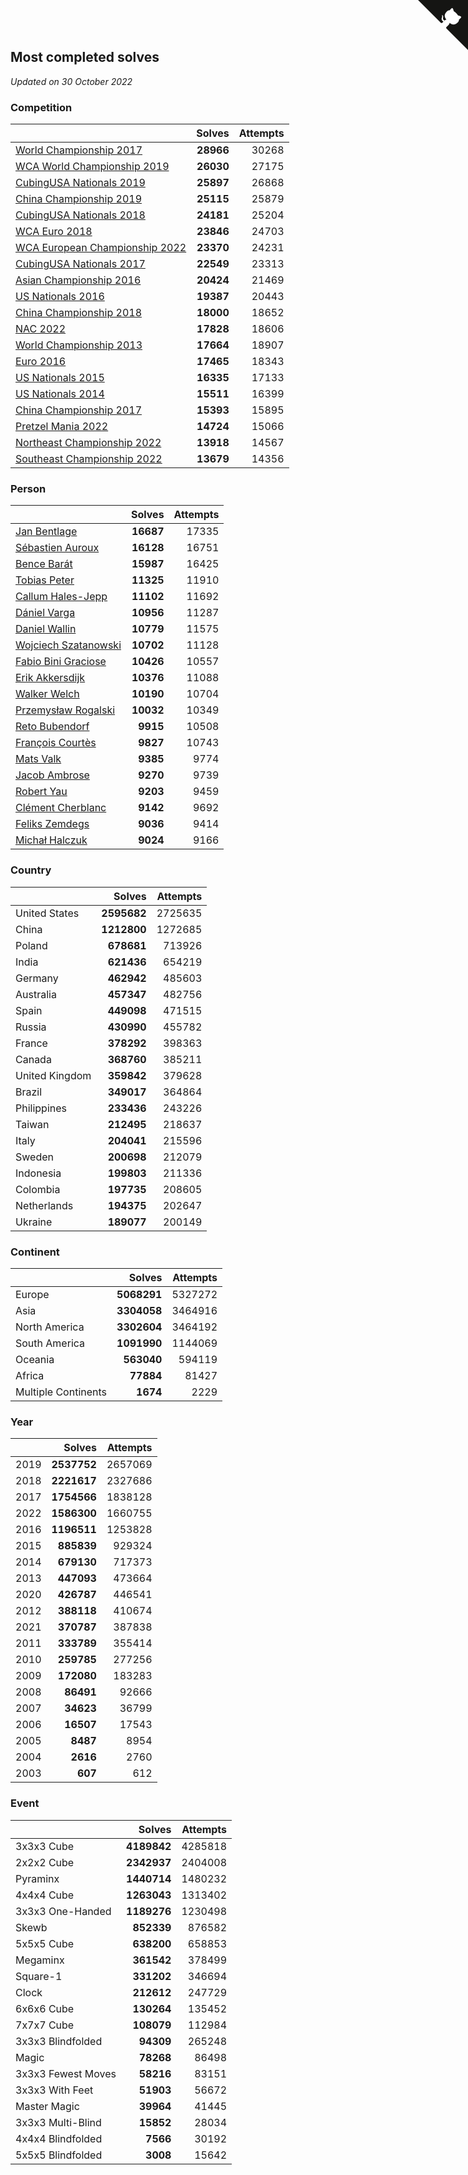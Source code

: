 ## Most completed solves

*Updated on 30 October 2022*


### Competition

|  | Solves | Attempts |
| :--- | ---: | ---: |
| [World Championship 2017](https://www.worldcubeassociation.org/competitions/WC2017) | **28966** | 30268 |
| [WCA World Championship 2019](https://www.worldcubeassociation.org/competitions/WC2019) | **26030** | 27175 |
| [CubingUSA Nationals 2019](https://www.worldcubeassociation.org/competitions/CubingUSANationals2019) | **25897** | 26868 |
| [China Championship 2019](https://www.worldcubeassociation.org/competitions/ChinaChampionship2019) | **25115** | 25879 |
| [CubingUSA Nationals 2018](https://www.worldcubeassociation.org/competitions/CubingUSANationals2018) | **24181** | 25204 |
| [WCA Euro 2018](https://www.worldcubeassociation.org/competitions/Euro2018) | **23846** | 24703 |
| [WCA European Championship 2022](https://www.worldcubeassociation.org/competitions/Euro2022) | **23370** | 24231 |
| [CubingUSA Nationals 2017](https://www.worldcubeassociation.org/competitions/CubingUSANationals2017) | **22549** | 23313 |
| [Asian Championship 2016](https://www.worldcubeassociation.org/competitions/AsianChampionship2016) | **20424** | 21469 |
| [US Nationals 2016](https://www.worldcubeassociation.org/competitions/USNationals2016) | **19387** | 20443 |
| [China Championship 2018](https://www.worldcubeassociation.org/competitions/ChinaChampionship2018) | **18000** | 18652 |
| [NAC 2022](https://www.worldcubeassociation.org/competitions/NAC2022) | **17828** | 18606 |
| [World Championship 2013](https://www.worldcubeassociation.org/competitions/WC2013) | **17664** | 18907 |
| [Euro 2016](https://www.worldcubeassociation.org/competitions/Euro2016) | **17465** | 18343 |
| [US Nationals 2015](https://www.worldcubeassociation.org/competitions/USNationals2015) | **16335** | 17133 |
| [US Nationals 2014](https://www.worldcubeassociation.org/competitions/USNationals2014) | **15511** | 16399 |
| [China Championship 2017](https://www.worldcubeassociation.org/competitions/ChinaChampionship2017) | **15393** | 15895 |
| [Pretzel Mania 2022](https://www.worldcubeassociation.org/competitions/PretzelMania2022) | **14724** | 15066 |
| [Northeast Championship 2022](https://www.worldcubeassociation.org/competitions/NortheastChampionship2022) | **13918** | 14567 |
| [Southeast Championship 2022](https://www.worldcubeassociation.org/competitions/SoutheastChampionship2022) | **13679** | 14356 |

### Person

|  | Solves | Attempts |
| :--- | ---: | ---: |
| [Jan Bentlage](https://www.worldcubeassociation.org/persons/2010BENT01) | **16687** | 17335 |
| [Sébastien Auroux](https://www.worldcubeassociation.org/persons/2008AURO01) | **16128** | 16751 |
| [Bence Barát](https://www.worldcubeassociation.org/persons/2008BARA01) | **15987** | 16425 |
| [Tobias Peter](https://www.worldcubeassociation.org/persons/2014PETE03) | **11325** | 11910 |
| [Callum Hales-Jepp](https://www.worldcubeassociation.org/persons/2012HALE01) | **11102** | 11692 |
| [Dániel Varga](https://www.worldcubeassociation.org/persons/2008VARG01) | **10956** | 11287 |
| [Daniel Wallin](https://www.worldcubeassociation.org/persons/2013WALL03) | **10779** | 11575 |
| [Wojciech Szatanowski](https://www.worldcubeassociation.org/persons/2011SZAT01) | **10702** | 11128 |
| [Fabio Bini Graciose](https://www.worldcubeassociation.org/persons/2010GRAC02) | **10426** | 10557 |
| [Erik Akkersdijk](https://www.worldcubeassociation.org/persons/2005AKKE01) | **10376** | 11088 |
| [Walker Welch](https://www.worldcubeassociation.org/persons/2011WELC01) | **10190** | 10704 |
| [Przemysław Rogalski](https://www.worldcubeassociation.org/persons/2013ROGA02) | **10032** | 10349 |
| [Reto Bubendorf](https://www.worldcubeassociation.org/persons/2012BUBE01) | **9915** | 10508 |
| [François Courtès](https://www.worldcubeassociation.org/persons/2008COUR01) | **9827** | 10743 |
| [Mats Valk](https://www.worldcubeassociation.org/persons/2007VALK01) | **9385** | 9774 |
| [Jacob Ambrose](https://www.worldcubeassociation.org/persons/2010AMBR01) | **9270** | 9739 |
| [Robert Yau](https://www.worldcubeassociation.org/persons/2009YAUR01) | **9203** | 9459 |
| [Clément Cherblanc](https://www.worldcubeassociation.org/persons/2014CHER05) | **9142** | 9692 |
| [Feliks Zemdegs](https://www.worldcubeassociation.org/persons/2009ZEMD01) | **9036** | 9414 |
| [Michał Halczuk](https://www.worldcubeassociation.org/persons/2006HALC01) | **9024** | 9166 |

### Country

|  | Solves | Attempts |
| :--- | ---: | ---: |
| United States | **2595682** | 2725635 |
| China | **1212800** | 1272685 |
| Poland | **678681** | 713926 |
| India | **621436** | 654219 |
| Germany | **462942** | 485603 |
| Australia | **457347** | 482756 |
| Spain | **449098** | 471515 |
| Russia | **430990** | 455782 |
| France | **378292** | 398363 |
| Canada | **368760** | 385211 |
| United Kingdom | **359842** | 379628 |
| Brazil | **349017** | 364864 |
| Philippines | **233436** | 243226 |
| Taiwan | **212495** | 218637 |
| Italy | **204041** | 215596 |
| Sweden | **200698** | 212079 |
| Indonesia | **199803** | 211336 |
| Colombia | **197735** | 208605 |
| Netherlands | **194375** | 202647 |
| Ukraine | **189077** | 200149 |

### Continent

|  | Solves | Attempts |
| :--- | ---: | ---: |
| Europe | **5068291** | 5327272 |
| Asia | **3304058** | 3464916 |
| North America | **3302604** | 3464192 |
| South America | **1091990** | 1144069 |
| Oceania | **563040** | 594119 |
| Africa | **77884** | 81427 |
| Multiple Continents | **1674** | 2229 |

### Year

|  | Solves | Attempts |
| :--- | ---: | ---: |
| 2019 | **2537752** | 2657069 |
| 2018 | **2221617** | 2327686 |
| 2017 | **1754566** | 1838128 |
| 2022 | **1586300** | 1660755 |
| 2016 | **1196511** | 1253828 |
| 2015 | **885839** | 929324 |
| 2014 | **679130** | 717373 |
| 2013 | **447093** | 473664 |
| 2020 | **426787** | 446541 |
| 2012 | **388118** | 410674 |
| 2021 | **370787** | 387838 |
| 2011 | **333789** | 355414 |
| 2010 | **259785** | 277256 |
| 2009 | **172080** | 183283 |
| 2008 | **86491** | 92666 |
| 2007 | **34623** | 36799 |
| 2006 | **16507** | 17543 |
| 2005 | **8487** | 8954 |
| 2004 | **2616** | 2760 |
| 2003 | **607** | 612 |

### Event

|  | Solves | Attempts |
| :--- | ---: | ---: |
| 3x3x3 Cube | **4189842** | 4285818 |
| 2x2x2 Cube | **2342937** | 2404008 |
| Pyraminx | **1440714** | 1480232 |
| 4x4x4 Cube | **1263043** | 1313402 |
| 3x3x3 One-Handed | **1189276** | 1230498 |
| Skewb | **852339** | 876582 |
| 5x5x5 Cube | **638200** | 658853 |
| Megaminx | **361542** | 378499 |
| Square-1 | **331202** | 346694 |
| Clock | **212612** | 247729 |
| 6x6x6 Cube | **130264** | 135452 |
| 7x7x7 Cube | **108079** | 112984 |
| 3x3x3 Blindfolded | **94309** | 265248 |
| Magic | **78268** | 86498 |
| 3x3x3 Fewest Moves | **58216** | 83151 |
| 3x3x3 With Feet | **51903** | 56672 |
| Master Magic | **39964** | 41445 |
| 3x3x3 Multi-Blind | **15852** | 28034 |
| 4x4x4 Blindfolded | **7566** | 30192 |
| 5x5x5 Blindfolded | **3008** | 15642 |


<a href="https://github.com/JustinTimeCuber/wca_statistics" class="github-corner" aria-label="View source on Github"><svg width="80" height="80" viewBox="0 0 250 250" style="fill:#151513; color:#fff; position: absolute; top: 0; border: 0; right: 0;" aria-hidden="true"><path d="M0,0 L115,115 L130,115 L142,142 L250,250 L250,0 Z"></path><path d="M128.3,109.0 C113.8,99.7 119.0,89.6 119.0,89.6 C122.0,82.7 120.5,78.6 120.5,78.6 C119.2,72.0 123.4,76.3 123.4,76.3 C127.3,80.9 125.5,87.3 125.5,87.3 C122.9,97.6 130.6,101.9 134.4,103.2" fill="currentColor" style="transform-origin: 130px 106px;" class="octo-arm"></path><path d="M115.0,115.0 C114.9,115.1 118.7,116.5 119.8,115.4 L133.7,101.6 C136.9,99.2 139.9,98.4 142.2,98.6 C133.8,88.0 127.5,74.4 143.8,58.0 C148.5,53.4 154.0,51.2 159.7,51.0 C160.3,49.4 163.2,43.6 171.4,40.1 C171.4,40.1 176.1,42.5 178.8,56.2 C183.1,58.6 187.2,61.8 190.9,65.4 C194.5,69.0 197.7,73.2 200.1,77.6 C213.8,80.2 216.3,84.9 216.3,84.9 C212.7,93.1 206.9,96.0 205.4,96.6 C205.1,102.4 203.0,107.8 198.3,112.5 C181.9,128.9 168.3,122.5 157.7,114.1 C157.9,116.9 156.7,120.9 152.7,124.9 L141.0,136.5 C139.8,137.7 141.6,141.9 141.8,141.8 Z" fill="currentColor" class="octo-body"></path></svg></a><style>.github-corner:hover .octo-arm{animation:octocat-wave 560ms ease-in-out}@keyframes octocat-wave{0%,100%{transform:rotate(0)}20%,60%{transform:rotate(-25deg)}40%,80%{transform:rotate(10deg)}}@media (max-width:500px){.github-corner:hover .octo-arm{animation:none}.github-corner .octo-arm{animation:octocat-wave 560ms ease-in-out}}</style>

